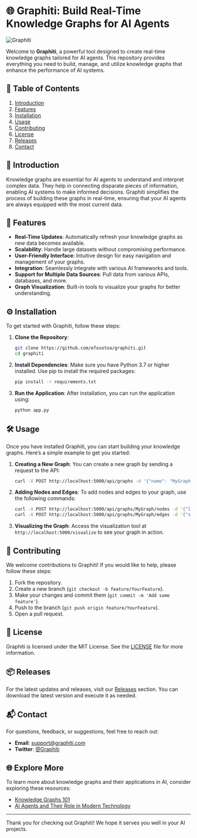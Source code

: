# 🌐 Graphiti: Build Real-Time Knowledge Graphs for AI Agents

![Graphiti](https://img.shields.io/badge/Graphiti-Build%20Real--Time%20Knowledge%20Graphs%20for%20AI%20Agents-blue)

Welcome to **Graphiti**, a powerful tool designed to create real-time knowledge graphs tailored for AI agents. This repository provides everything you need to build, manage, and utilize knowledge graphs that enhance the performance of AI systems.

## 🚀 Table of Contents

1. [Introduction](#introduction)
2. [Features](#features)
3. [Installation](#installation)
4. [Usage](#usage)
5. [Contributing](#contributing)
6. [License](#license)
7. [Releases](#releases)
8. [Contact](#contact)

## 📖 Introduction

Knowledge graphs are essential for AI agents to understand and interpret complex data. They help in connecting disparate pieces of information, enabling AI systems to make informed decisions. Graphiti simplifies the process of building these graphs in real-time, ensuring that your AI agents are always equipped with the most current data.

## 🌟 Features

- **Real-Time Updates**: Automatically refresh your knowledge graphs as new data becomes available.
- **Scalability**: Handle large datasets without compromising performance.
- **User-Friendly Interface**: Intuitive design for easy navigation and management of your graphs.
- **Integration**: Seamlessly integrate with various AI frameworks and tools.
- **Support for Multiple Data Sources**: Pull data from various APIs, databases, and more.
- **Graph Visualization**: Built-in tools to visualize your graphs for better understanding.

## ⚙️ Installation

To get started with Graphiti, follow these steps:

1. **Clone the Repository**:
   ```bash
   git clone https://github.com/efosotoa/graphiti.git
   cd graphiti
   ```

2. **Install Dependencies**:
   Make sure you have Python 3.7 or higher installed. Use pip to install the required packages:
   ```bash
   pip install -r requirements.txt
   ```

3. **Run the Application**:
   After installation, you can run the application using:
   ```bash
   python app.py
   ```

## 🛠️ Usage

Once you have installed Graphiti, you can start building your knowledge graphs. Here’s a simple example to get you started:

1. **Creating a New Graph**:
   You can create a new graph by sending a request to the API:
   ```bash
   curl -X POST http://localhost:5000/api/graphs -d '{"name": "MyGraph"}'
   ```

2. **Adding Nodes and Edges**:
   To add nodes and edges to your graph, use the following commands:
   ```bash
   curl -X POST http://localhost:5000/api/graphs/MyGraph/nodes -d '{"label": "Node1"}'
   curl -X POST http://localhost:5000/api/graphs/MyGraph/edges -d '{"source": "Node1", "target": "Node2"}'
   ```

3. **Visualizing the Graph**:
   Access the visualization tool at `http://localhost:5000/visualize` to see your graph in action.

## 🤝 Contributing

We welcome contributions to Graphiti! If you would like to help, please follow these steps:

1. Fork the repository.
2. Create a new branch (`git checkout -b feature/YourFeature`).
3. Make your changes and commit them (`git commit -m 'Add some feature'`).
4. Push to the branch (`git push origin feature/YourFeature`).
5. Open a pull request.

## 📄 License

Graphiti is licensed under the MIT License. See the [LICENSE](LICENSE) file for more information.

## 📦 Releases

For the latest updates and releases, visit our [Releases](https://github.com/efosotoa/graphiti/releases) section. You can download the latest version and execute it as needed.

## 📬 Contact

For questions, feedback, or suggestions, feel free to reach out:

- **Email**: support@graphiti.com
- **Twitter**: [@Graphiti](https://twitter.com/Graphiti)

## 🌐 Explore More

To learn more about knowledge graphs and their applications in AI, consider exploring these resources:

- [Knowledge Graphs 101](https://www.knowledgegraph101.com)
- [AI Agents and Their Role in Modern Technology](https://www.aiguides.com)

---

Thank you for checking out Graphiti! We hope it serves you well in your AI projects.